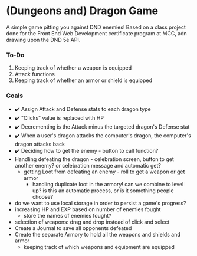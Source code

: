 # (Dungeons and) Dragon Game
 A simple game pitting you against DND enemies! Based on a class project done for the Front End Web Development certificate program at MCC, adn drawing upon the DND 5e API.

 ### To-Do
 1. Keeping track of whether a weapon is equipped
 2. Attack functions
 3. Keeping track of whether an armor or shield is equipped

 ### Goals
  - ✔️ Assign Attack and Defense stats to each dragon type
  - ✔️ "Clicks" value is replaced with HP
  - ✔️ Decrementing is the Attack minus the targeted dragon's Defense stat
  - ✔️ When a user's dragon attacks the computer's dragon, the computer's dragon attacks back
  - ✔️ Deciding how to get the enemy - button to call function?
  - Handling defeating the dragon - celebration screen, button to get another enemy? or celebration message and automatic get?
    - getting Loot from defeating an enemy - roll to get a weapon or get armor
      - handling duplicate loot in the armory! can we combine to level up? is this an automatic process, or is it something people choose?
  - do we want to use local storage in order to persist a game's progress?
  - increasing HP and EXP based on number of enemies fought
    - store the names of enemies fought?
  - selection of weapons: drag and drop instead of click and select
  - Create a Journal to save all opponents defeated
  - Create the separate Armory to hold all the weapons and shields and armor
    - keeping track of which weapons and equipment are equipped